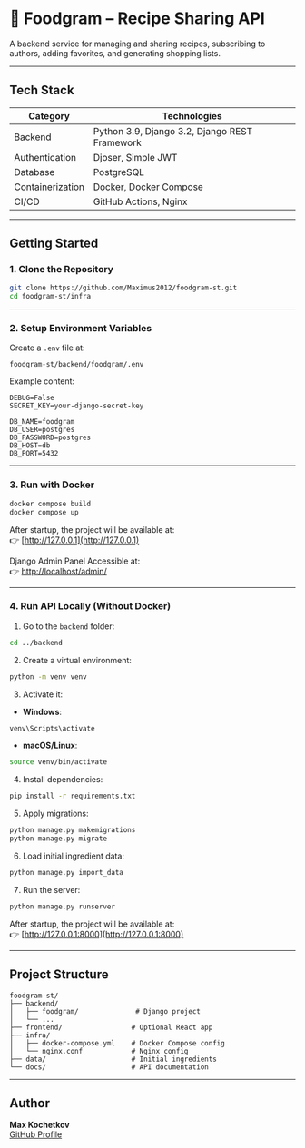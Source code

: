 <file name=0 path=/Users/maxkochetkov/Projects/foodgram-st/README.md>

# 🍲 Foodgram – Recipe Sharing API

A backend service for managing and sharing recipes, subscribing to authors, adding favorites, and generating shopping lists.

---

## Tech Stack

| **Category**        | **Technologies**                               |
|---------------------|------------------------------------------------|
| Backend             | Python 3.9, Django 3.2, Django REST Framework  |
| Authentication      | Djoser, Simple JWT                             |
| Database            | PostgreSQL                                     |
| Containerization    | Docker, Docker Compose                         |
| CI/CD               | GitHub Actions, Nginx                          |

---

## Getting Started

### 1. Clone the Repository

```bash
git clone https://github.com/Maximus2012/foodgram-st.git
cd foodgram-st/infra
```

---

### 2. Setup Environment Variables

Create a `.env` file at:

```
foodgram-st/backend/foodgram/.env
```

Example content:

```env
DEBUG=False
SECRET_KEY=your-django-secret-key

DB_NAME=foodgram
DB_USER=postgres
DB_PASSWORD=postgres
DB_HOST=db
DB_PORT=5432
```

---

### 3. Run with Docker

```bash
docker compose build
docker compose up
```

After startup, the project will be available at:  
👉 [http://127.0.0.1](http://127.0.0.1)

Django Admin Panel
Accessible at:  
👉 [http://localhost/admin/](http://localhost/admin/)


---

### 4. Run API Locally (Without Docker)

1. Go to the `backend` folder:

```bash
cd ../backend
```

2. Create a virtual environment:

```bash
python -m venv venv
```

3. Activate it:

- **Windows**:

```bash
venv\Scripts\activate
```

- **macOS/Linux**:

```bash
source venv/bin/activate
```

4. Install dependencies:

```bash
pip install -r requirements.txt
```

5. Apply migrations:
```bash
python manage.py makemigrations
python manage.py migrate
```

6. Load initial ingredient data:

```bash
python manage.py import_data
```

7. Run the server:

```bash
python manage.py runserver
```

After startup, the project will be available at:  
👉 [http://127.0.0.1:8000](http://127.0.0.1:8000)

---

## Project Structure

```
foodgram-st/
├── backend/
│   ├── foodgram/              # Django project
│   └── ...
├── frontend/                 # Optional React app
├── infra/
│   ├── docker-compose.yml    # Docker Compose config
│   └── nginx.conf            # Nginx config
├── data/                     # Initial ingredients
└── docs/                     # API documentation
```

---

## Author

**Max Kochetkov**  
[GitHub Profile](https://github.com/Maximus2012)</file>